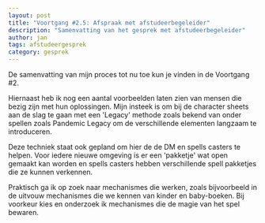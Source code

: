 ```yaml
---
layout: post
title: "Voortgang #2.5: Afspraak met afstudeerbegeleider"
description: "Samenvatting van het gesprek met afstudeerbegeleider"
author: jan
tags: afstudeergesprek
category: gesprek
---
```


De samenvatting van mijn proces tot nu toe kun je vinden in de Voortgang #2.

Hiernaast heb ik nog een aantal voorbeelden laten zien van mensen die bezig zijn met hun oplossingen. Mijn insteek is om bij de character sheets aan de slag te gaan met een 'Legacy' methode zoals bekend van onder spellen zoals Pandemic Legacy om de verschillende elementen langzaam te introduceren.

Deze techniek staat ook gepland om hier de de DM en spells casters te helpen. Voor iedere nieuwe omgeving is er een 'pakketje' wat open gemaakt kan worden en spells casters hebben verschillende spell pakketjes die ze kunnen verkennen.

Praktisch ga ik op zoek naar mechanismes die werken, zoals bijvoorbeeld in de uitvouw mechanismes die we kennen van kinder en baby-boeken. Bij voorkeur kies en onderzoek ik mechanismes die de magie van het spel bewaren.